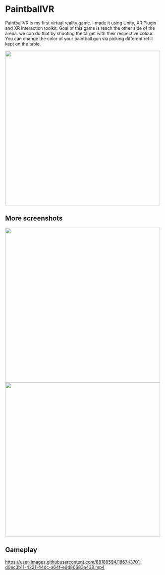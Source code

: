 # PaintballVR
PaintballVR is my first virtual reality game. I made it using Unity, XR Plugin and XR Interaction toolkit. Goal of this game is reach the other side of the arena. we can do that by shooting the target with their respective colour.  You can change the color of your paintball gun via picking different refill kept on the table. 

<img width="500" src="https://user-images.githubusercontent.com/88189594/186743100-8c4de821-5d4e-4769-9e8d-ba38b20056fb.jpg">

## More screenshots

<img width="500" src="https://user-images.githubusercontent.com/88189594/186743353-7f279134-2ce1-469c-898d-7b9ef838f8fc.jpg"> 
<img width="500" src="https://user-images.githubusercontent.com/88189594/186743364-0d245281-9ec2-4bdd-a810-b9b645a8fde0.jpg">

## Gameplay


https://user-images.githubusercontent.com/88189594/186743701-d0ec3b11-4221-44dc-a64f-e9d86683a438.mp4

